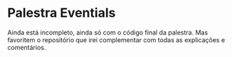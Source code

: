 # Palestra Eventials

Ainda está incompleto, ainda só com o código final da palestra. Mas favoritem o repositório que irei complementar com todas as explicações e comentários.



